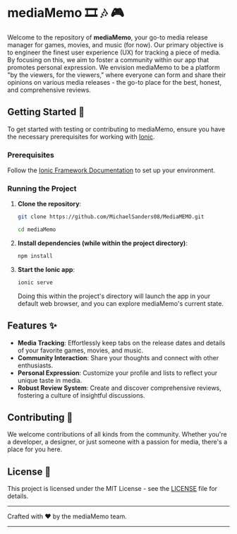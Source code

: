 # mediaMemo :film_strip: :notes: :video_game:

Welcome to the repository of **mediaMemo**, your go-to media release manager for games, movies, and music (for now). Our primary objective is to engineer the finest user experience (UX) for tracking a piece of media. By focusing on this, we aim to foster a community within our app that promotes personal expression. We envision mediaMemo to be a platform "by the viewers, for the viewers," where everyone can form and share their opinions on various media releases - the go-to place for the best, honest, and comprehensive reviews.

## Getting Started :rocket:

To get started with testing or contributing to mediaMemo, ensure you have the necessary prerequisites for working with [Ionic](https://ionicframework.com/docs/).

### Prerequisites


Follow the <a href="https://ionicframework.com/docs/intro/environment" target="_blank">Ionic Framework Documentation</a> to set up your environment.

### Running the Project

1. **Clone the repository**:

   ```bash
   git clone https://github.com/MichaelSanders08/MediaMEMO.git

   cd mediaMemo
   ```

2. **Install dependencies (while within the project directory)**:

   ```bash
   npm install
   ```

3. **Start the Ionic app**:

   ```bash
   ionic serve
   ```

   Doing this within the project's directory will launch the app in your default web browser, and you can explore mediaMemo's current state.

## Features :sparkles:

- **Media Tracking**: Effortlessly keep tabs on the release dates and details of your favorite games, movies, and music.
- **Community Interaction**: Share your thoughts and connect with other enthusiasts.
- **Personal Expression**: Customize your profile and lists to reflect your unique taste in media.
- **Robust Review System**: Create and discover comprehensive reviews, fostering a culture of insightful discussions.

## Contributing :handshake:

We welcome contributions of all kinds from the community. Whether you're a developer, a designer, or just someone with a passion for media, there's a place for you here.

## License :page_facing_up:

This project is licensed under the MIT License - see the [LICENSE](https://opensource.org/license/mit/) file for details.

---

Crafted with :heart: by the mediaMemo team.

---
